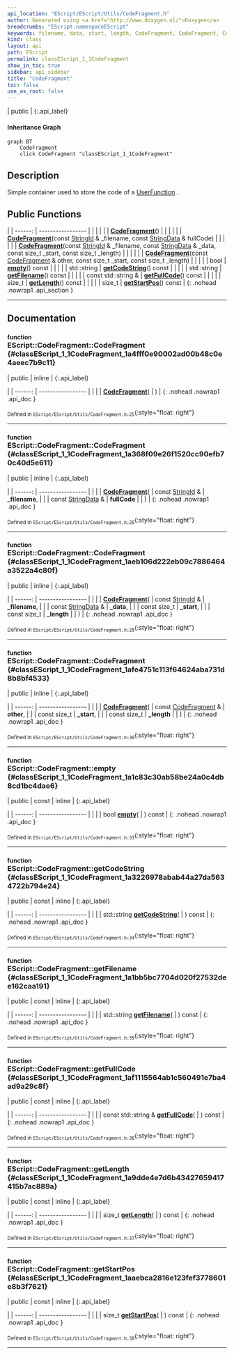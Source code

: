 ```yaml
---
api_location: "EScript/EScript/Utils/CodeFragment.h"
author: Generated using <a href="http://www.doxygen.nl/">Doxygen</a>
breadcrumbs: "EScript:namespaceEScript"
keywords: filename, data, start, length, CodeFragment, CodeFragment, CodeFragment, CodeFragment, empty, getCodeString, getFilename, getFullCode, getLength, getStartPos
kind: class
layout: api
path: EScript
permalink: classEScript_1_1CodeFragment
show_in_toc: true
sidebar: api_sidebar
title: "CodeFragment"
toc: false
use_as_root: false
---
```


| public |
{:.api_label}

#### Inheritance Graph

```mermaid
graph BT
	CodeFragment
	click CodeFragment "classEScript_1_1CodeFragment"
```

## Description

Simple container used to store the code of a [UserFunction](classEScript_1_1UserFunction) .



## Public Functions

|
| ------: | ----------------- |
|  | |
|  | **[CodeFragment](#classEScript_1_1CodeFragment_1a4fff0e90002ad00b48c0e4aeec7b9c11)**() |
|  | |
|  | **[CodeFragment](#classEScript_1_1CodeFragment_1a368f09e26f1520cc90efb70c40d5e611)**(const [StringId](classEScript_1_1StringId) & _filename, const [StringData](classEScript_1_1StringData) & fullCode) |
|  | |
|  | **[CodeFragment](#classEScript_1_1CodeFragment_1aeb106d222eb09c7886464a3522a4c80f)**(const [StringId](classEScript_1_1StringId) & _filename, const [StringData](classEScript_1_1StringData) & _data, const size_t _start, const size_t _length) |
|  | |
|  | **[CodeFragment](#classEScript_1_1CodeFragment_1afe4751c113f64624aba731d8b8bf4533)**(const [CodeFragment](classEScript_1_1CodeFragment) & other, const size_t _start, const size_t _length) |
|  | |
| bool | **[empty](#classEScript_1_1CodeFragment_1a1c83c30ab58be24a0c4db8cd1bc4dae6)**() const |
|  | |
| std::string | **[getCodeString](#classEScript_1_1CodeFragment_1a3226978abab44a27da5634722b794e24)**() const |
|  | |
| std::string | **[getFilename](#classEScript_1_1CodeFragment_1a1bb5bc7704d020f27532dee162caa191)**() const |
|  | |
| const std::string & | **[getFullCode](#classEScript_1_1CodeFragment_1af1115564ab1c560491e7ba4ad9a29c8f)**() const |
|  | |
| size_t | **[getLength](#classEScript_1_1CodeFragment_1a9dde4e7d6b43427659417415b7ac889a)**() const |
|  | |
| size_t | **[getStartPos](#classEScript_1_1CodeFragment_1aaebca2816e123fef3778601e8b3f7621)**() const |
{: .nohead .nowrap1 .api_section }


-------------------------------------------------------------------

## Documentation

### <small>function</small><br/> EScript::CodeFragment::CodeFragment {#classEScript_1_1CodeFragment_1a4fff0e90002ad00b48c0e4aeec7b9c11}

| public | inline |
{:.api_label}

|
| ------: | ----------------- |
|  |
|  **[CodeFragment](#classEScript_1_1CodeFragment_1a4fff0e90002ad00b48c0e4aeec7b9c11)**( |  ) |
{: .nohead .nowrap1 .api_doc }





<sub>Defined in `EScript/EScript/Utils/CodeFragment.h:25`</sub>{:style="float: right"}

-------------------------------------------------------------------

### <small>function</small><br/> EScript::CodeFragment::CodeFragment {#classEScript_1_1CodeFragment_1a368f09e26f1520cc90efb70c40d5e611}

| public | inline |
{:.api_label}

|
| ------: | ----------------- |
|  |
|  **[CodeFragment](#classEScript_1_1CodeFragment_1a368f09e26f1520cc90efb70c40d5e611)**( | const [StringId](classEScript_1_1StringId) & | **_filename**, |
| | const [StringData](classEScript_1_1StringData) & | **fullCode** |
|   ) |
{: .nohead .nowrap1 .api_doc }





<sub>Defined in `EScript/EScript/Utils/CodeFragment.h:26`</sub>{:style="float: right"}

-------------------------------------------------------------------

### <small>function</small><br/> EScript::CodeFragment::CodeFragment {#classEScript_1_1CodeFragment_1aeb106d222eb09c7886464a3522a4c80f}

| public | inline |
{:.api_label}

|
| ------: | ----------------- |
|  |
|  **[CodeFragment](#classEScript_1_1CodeFragment_1aeb106d222eb09c7886464a3522a4c80f)**( | const [StringId](classEScript_1_1StringId) & | **_filename**, |
| | const [StringData](classEScript_1_1StringData) & | **_data**, |
| | const size_t | **_start**, |
| | const size_t | **_length** |
|   ) |
{: .nohead .nowrap1 .api_doc }





<sub>Defined in `EScript/EScript/Utils/CodeFragment.h:28`</sub>{:style="float: right"}

-------------------------------------------------------------------

### <small>function</small><br/> EScript::CodeFragment::CodeFragment {#classEScript_1_1CodeFragment_1afe4751c113f64624aba731d8b8bf4533}

| public | inline |
{:.api_label}

|
| ------: | ----------------- |
|  |
|  **[CodeFragment](#classEScript_1_1CodeFragment_1afe4751c113f64624aba731d8b8bf4533)**( | const [CodeFragment](classEScript_1_1CodeFragment) & | **other**, |
| | const size_t | **_start**, |
| | const size_t | **_length** |
|   ) |
{: .nohead .nowrap1 .api_doc }





<sub>Defined in `EScript/EScript/Utils/CodeFragment.h:30`</sub>{:style="float: right"}

-------------------------------------------------------------------

### <small>function</small><br/> EScript::CodeFragment::empty {#classEScript_1_1CodeFragment_1a1c83c30ab58be24a0c4db8cd1bc4dae6}

| public | const | inline |
{:.api_label}

|
| ------: | ----------------- |
|  |
| bool **[empty](#classEScript_1_1CodeFragment_1a1c83c30ab58be24a0c4db8cd1bc4dae6)**( |  ) const |
{: .nohead .nowrap1 .api_doc }





<sub>Defined in `EScript/EScript/Utils/CodeFragment.h:33`</sub>{:style="float: right"}

-------------------------------------------------------------------

### <small>function</small><br/> EScript::CodeFragment::getCodeString {#classEScript_1_1CodeFragment_1a3226978abab44a27da5634722b794e24}

| public | const | inline |
{:.api_label}

|
| ------: | ----------------- |
|  |
| std::string **[getCodeString](#classEScript_1_1CodeFragment_1a3226978abab44a27da5634722b794e24)**( |  ) const |
{: .nohead .nowrap1 .api_doc }





<sub>Defined in `EScript/EScript/Utils/CodeFragment.h:34`</sub>{:style="float: right"}

-------------------------------------------------------------------

### <small>function</small><br/> EScript::CodeFragment::getFilename {#classEScript_1_1CodeFragment_1a1bb5bc7704d020f27532dee162caa191}

| public | const | inline |
{:.api_label}

|
| ------: | ----------------- |
|  |
| std::string **[getFilename](#classEScript_1_1CodeFragment_1a1bb5bc7704d020f27532dee162caa191)**( |  ) const |
{: .nohead .nowrap1 .api_doc }





<sub>Defined in `EScript/EScript/Utils/CodeFragment.h:35`</sub>{:style="float: right"}

-------------------------------------------------------------------

### <small>function</small><br/> EScript::CodeFragment::getFullCode {#classEScript_1_1CodeFragment_1af1115564ab1c560491e7ba4ad9a29c8f}

| public | const | inline |
{:.api_label}

|
| ------: | ----------------- |
|  |
| const std::string & **[getFullCode](#classEScript_1_1CodeFragment_1af1115564ab1c560491e7ba4ad9a29c8f)**( |  ) const |
{: .nohead .nowrap1 .api_doc }





<sub>Defined in `EScript/EScript/Utils/CodeFragment.h:36`</sub>{:style="float: right"}

-------------------------------------------------------------------

### <small>function</small><br/> EScript::CodeFragment::getLength {#classEScript_1_1CodeFragment_1a9dde4e7d6b43427659417415b7ac889a}

| public | const | inline |
{:.api_label}

|
| ------: | ----------------- |
|  |
| size_t **[getLength](#classEScript_1_1CodeFragment_1a9dde4e7d6b43427659417415b7ac889a)**( |  ) const |
{: .nohead .nowrap1 .api_doc }





<sub>Defined in `EScript/EScript/Utils/CodeFragment.h:37`</sub>{:style="float: right"}

-------------------------------------------------------------------

### <small>function</small><br/> EScript::CodeFragment::getStartPos {#classEScript_1_1CodeFragment_1aaebca2816e123fef3778601e8b3f7621}

| public | const | inline |
{:.api_label}

|
| ------: | ----------------- |
|  |
| size_t **[getStartPos](#classEScript_1_1CodeFragment_1aaebca2816e123fef3778601e8b3f7621)**( |  ) const |
{: .nohead .nowrap1 .api_doc }





<sub>Defined in `EScript/EScript/Utils/CodeFragment.h:38`</sub>{:style="float: right"}

-------------------------------------------------------------------

